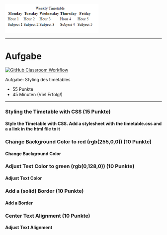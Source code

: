 <img src="timetable.png" alt="Aufgabe: Styling des timetables" width="300"/>

---
# Aufgabe
[![GitHub Classroom Workflow](https://github.com/GittyBitch/test-timetable-css/actions/workflows/classroom.yml/badge.svg)](https://github.com/GittyBitch/test-timetable-css/actions/workflows/classroom.yml) 

Aufgabe: Styling des timetables
* 55 Punkte
* 45 Minuten (Viel Erfolg!)

---
### Styling the Timetable with CSS (15 Punkte)
#### Style the Timetable with CSS. Add a stylesheet with the timetable.css and a a link in the html file to it

### Change Background Color to red (rgb(255,0,0)) (10 Punkte)
#### Change Background Color

### Adjust Text Color to green (rgb(0,128,0)) (10 Punkte)
#### Adjust Text Color

### Add a (solid) Border (10 Punkte)
#### Add a Border

### Center Text Alignment (10 Punkte)
#### Adjust Text Alignment

